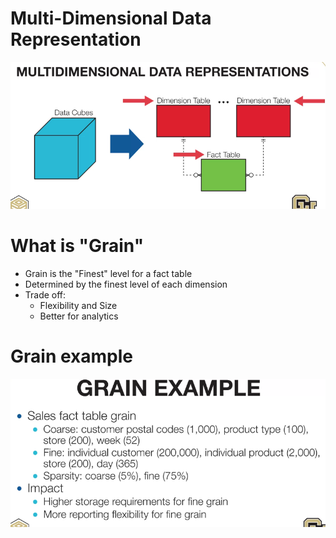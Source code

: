 # Multi-Dimensional Data Representation

![multi-dimensional-data-representation](multi-dimensional-data-representation.png)

# What is "Grain"
- Grain is the "Finest" level for a fact table
- Determined by the finest level of each dimension
- Trade off:
  - Flexibility and Size
  - Better for analytics
  
# Grain example

![grain-example](grain-example.png)
